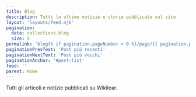 ```yaml
---
title: Blog
description: Tutti le ultime notizie e storie pubblicate sul sito
layout: 'layouts/feed.njk'
pagination:
  data: collections.blog
  size: 5
permalink: 'blog{% if pagination.pageNumber > 0 %}/page/{{ pagination.pageNumber }}{% endif %}/'
paginationPrevText: 'Post più recenti'
paginationNextText: 'Post più vecchi'
paginationAnchor: '#post-list'
feed: ''
parent: Home
---
```

Tutti gli articoli e notizie pubblicati su Wikilear.

<div id="post-list" class="heading">
</div>